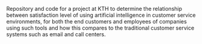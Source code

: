 Repository and code for a project at KTH to determine the relationship between satisfaction level of using artificial intelligence in customer service environments, for both the end customers and employees of companies using such tools and how this compares to the traditional customer service systems such as email and call centers. 
